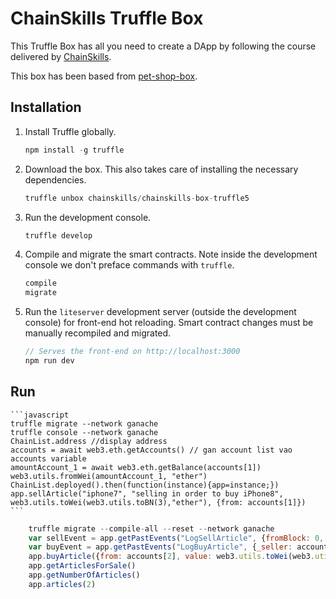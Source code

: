 # ChainSkills Truffle Box

This Truffle Box has all you need to create a DApp by following the course delivered by [ChainSkills](https://www.udemy.com/getting-started-with-ethereum-solidity-development/).

This box has been based from [pet-shop-box](https://github.com/truffle-box/pet-shop-box).

## Installation

1. Install Truffle globally.
    ```javascript
    npm install -g truffle
    ```

2. Download the box. This also takes care of installing the necessary dependencies.
    ```javascript
    truffle unbox chainskills/chainskills-box-truffle5
    ```

3. Run the development console.
    ```javascript
    truffle develop
    ```

4. Compile and migrate the smart contracts. Note inside the development console we don't preface commands with `truffle`.
    ```javascript
    compile
    migrate
    ```

5. Run the `liteserver` development server (outside the development console) for front-end hot reloading. Smart contract changes must be manually recompiled and migrated.
    ```javascript
    // Serves the front-end on http://localhost:3000
    npm run dev
    ```
## Run
    ```javascript
    truffle migrate --network ganache
    truffle console --network ganache
    ChainList.address //display address
    accounts = await web3.eth.getAccounts() // gan account list vao accounts variable
    amountAccount_1 = await web3.eth.getBalance(accounts[1])
    web3.utils.fromWei(amountAccount_1, "ether")
    ChainList.deployed().then(function(instance){app=instance;})
    app.sellArticle("iphone7", "selling in order to buy iPhone8", web3.utils.toWei(web3.utils.toBN(3),"ether"), {from: accounts[1]})
    ```
```javascript
    truffle migrate --compile-all --reset --network ganache
    var sellEvent = app.getPastEvents("LogSellArticle", {fromBlock: 0, toBlock: 'latest'}).then(result => console.log('logEvent',result))
    var buyEvent = app.getPastEvents("LogBuyArticle", {_seller: accounts[1]}).then(result => console.log('logBuyEvent', result))
    app.buyArticle({from: accounts[2], value: web3.utils.toWei(web3.utils.toBN(3),"ether")})
    app.getArticlesForSale()
    app.getNumberOfArticles()
    app.articles(2)
```